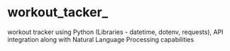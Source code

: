 # workout_tacker_
workout tracker using Python (Libraries - datetime, dotenv, requests), API integration along with Natural Language Processing capabilities

